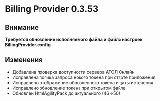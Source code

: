 # Billing Provider 0.3.53

## Внимание
**Требуется обновление исполняемого файла и файла настроек BillingProvider.config**

## Изменения
- Добавлена проверка доступности сервера АТОЛ Онлайн
- Исправлена логика запроса нового токена при старте приложения
- Исправлено отображение обновленного токена и даты истечения
- Исправлено обновление токена при открытом файле
- Обновлен HtmlAgilityPack до актуального (46->50)
